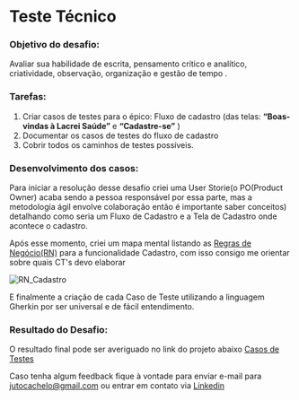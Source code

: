 # Teste Técnico

### **Objetivo do desafio:**

Avaliar sua habilidade de escrita, pensamento crítico e analítico, criatividade, observação, organização e gestão de tempo . 

### Tarefas:

1. Criar casos de testes para o épico: Fluxo de cadastro (das telas: **“Boas-vindas à Lacrei Saúde”** e **“Cadastre-se”** )
2. Documentar os casos de testes do fluxo de cadastro
3. Cobrir todos os caminhos de testes possíveis.

### Desenvolvimento dos casos:

Para iniciar a resolução desse desafio criei uma User Storie(o PO(Product Owner) acaba sendo a pessoa responsável por essa parte, mas a metodologia ágil envolve colaboração então é importante saber conceitos) detalhando como seria um Fluxo de Cadastro e a Tela de Cadastro onde acontece o cadastro.

Após esse momento, criei um mapa mental listando as [Regras de Negócio(RN)](https://github.com/julissy/TesteTecnico_CriacaoCasodeTeste/blob/main/RN_Cadastro.jpg) para a funcionalidade Cadastro, com isso consigo me orientar sobre quais CT's devo elaborar

![RN_Cadastro](https://user-images.githubusercontent.com/102709022/231570537-32d08b35-7f5a-4b8e-8dc1-2b9f31b7f3cc.jpg)


E finalmente a criação de cada Caso de Teste utilizando a linguagem Gherkin por ser universal e de fácil entendimento.

### Resultado do Desafio:
O resultado final pode ser averiguado no link do projeto abaixo
 [Casos de Testes](https://github.com/julissy/TesteTecnico_CriacaoCasodeTeste/blob/main/CTS_LacreiSaude.xlsx)


Caso tenha algum feedback fique à vontade para enviar e-mail para jutocachelo@gmail.com ou entrar em contato via [Linkedin](https://www.linkedin.com/in/julissytocachelo/) 
